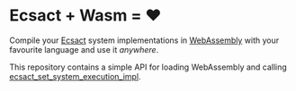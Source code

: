 # Ecsact + Wasm = :heart:

Compile your [Ecsact](https://ecsact.dev) system implementations in [WebAssembly](https://webassembly.org/) with your favourite language and use it _anywhere_.

This repository contains a simple API for loading WebAssembly and calling [ecsact_set_system_execution_impl](https://ecsact.dev/reference/ecsact_runtime/dynamic_8h_1abb4ab06186e618ea0e58673915523242). 
